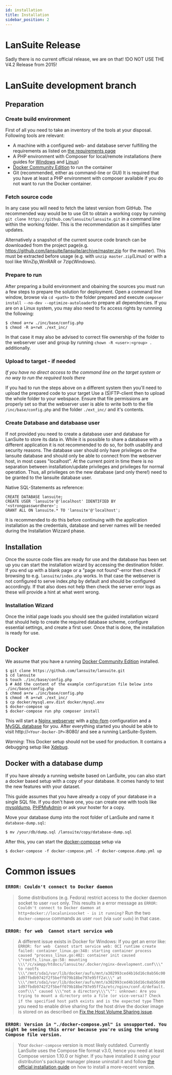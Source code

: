 ```yaml
---
id: installation
title: Installation
sidebar_position: 2
---
```


# LanSuite Release

Sadly there is no current official release, we are on that!
!DO NOT USE THE V4.2 Release from 2015!

# LanSuite development branch

## Preparation

### Create build environment
First of all you need to take an inventory of the tools at your disposal.
Following tools are relevant:
 * A machine with a configured web- and database server fulfilling the requirements as listed on [the requirements page](requirements.md)
 * A PHP environment with Composer for local/remote installations (here guides for [Windows](https://www.thecodedeveloper.com/install-composer-windows-xampp/) and [Linux](https://getcomposer.org/download/))
 * [Docker Community Edition](https://www.docker.com/community-edition) to run the container
 * Git (recommended, either as command-line or GUI)
It is required that you have at least a PHP environment with composer available if you do not want to run the Docker container.

### Fetch source code
In any case you will need to fetch the latest version from GitHub.
The recommended way would be to use Git to obtain a working copy by running `git clone https://github.com/lansuite/lansuite.git` in a command line within the working folder.
This is the recommendation as it simplifies later updates.

Alternatively a snapshot of the current source code branch can be downloaded from the project page(e.g. https://github.com/lansuite/lansuite/archive/master.zip for the master).
This must be extracted before usage (e.g. with `unzip master.zip`(Linux) or with a tool like WinZip,WinRAR or 7zip(Windows).

### Prepare to run
After preparing a build environment and obaining the sources you must run a few steps to prepare the solution for deployment.
Open a command line window, browse via `cd <path>` to the folder prepared and execute `composer install --no-dev --optimize-autoloader`to prepare all dependencies.
If you are on a Linux system, you may also need to fix access rights by runnning the following:
```
$ chmod a+rw ./inc/base/config.php
$ chmod -R a+rwX ./ext_inc/
```
In that case it may also be advised to correct file ownership of the folder to the webserver user and group by running `chown -R <user>:<group> .` additionally.

### Upload to target - if needed
*If you have no direct access to the command line on the target system or no way to run the required tools there*

If you had to run the steps above on a different system then you'll need to upload the prepared code to your target
Use a (S)FTP-client then to upload the whole folder to your webspace.
Ensure that file permissions are properly set so that the webserver user is able to write both to the file `/inc/base/config.php` and the folder `./ext_inc/` and it's contents.

### Create Database and databaase user

If not provided you need to create a database user and database for LanSuite to store its data in.
While it is possible to share a database with a different application it is not recommended to do so, for both usability and security reasons.
The database user should only have privileges on the lansuite database and should only be able to connect from the webserver host, in most cases "localhost".
At the current point in time there is no separation between installation/update privileges and privileges for normal operation.
Thus, all privileges on the new database (and only there!) need to be granted to the lansuite database user.

Native SQL-Statements as reference:
```
CREATE DATABASE lansuite;
CREATE USER 'lansuite'@'localhost' IDENTIFIED BY '<strongpasswordhere>';
GRANT ALL ON lansuite.* TO 'lansuite'@'localhost';
```
It is recommended to do this before continuing with the application installation as the credentials, database and server names will be needed during the Installation Wizzard phase.

## Installation

Once the source code files are ready for use and the database has been set up you can start the installation wizard by accessing the destination folder.
If you end up with a blank page or a "page not found"-error then check if browsing to  e.g. `lansuite/index.php` works.
In that case the webserver is not configured to serve index.php by default and should be configured accordingly.
If that also does not help then check the server error logs as these will provide a hint at what went wrong.

### Installation Wizard

Once the initial page loads you should see the guided installation wizard that should help to create the required database scheme, configure essential settings, and create a first user.
Once that is done, the installation is ready for use.

## Docker

We assume that you have a running [Docker Community Edition](https://www.docker.com/community-edition) installed.

```
$ git clone https://github.com/lansuite/lansuite.git
$ cd lansuite
$ touch ./inc/base/config.php
$ # Add the content of the example configuration file below into ./inc/base/config.php
$ chmod a+rw ./inc/base/config.php
$ chmod -R a+rwX ./ext_inc/
$ cp docker/mysql.env.dist docker/mysql.env
$ docker-compose up
$ docker-compose run php composer install
```

This will start a [Nginx webserver](https://nginx.org/) with a [php-fpm](https://secure.php.net/manual/en/install.fpm.php) configuration and a [MySQL database](https://www.mysql.com/) for you.
After everything started you should be able to visit http://`<Your-Docker-IP>`:8080/ and see a running LanSuite-System.

*Warning*: This Docker setup should not be used for production. It contains a debugging setup like [Xdebug](https://xdebug.org/).

## Docker with a database dump

If you have already a running website based on LanSuite, you can also start a docker based setup with a copy of your database.
It comes handy to test the new features with your dataset.

This guide assumes that you have already a copy of your database in a single SQL file.
If you don't have one, you can create one with tools like [mysqldump](https://dev.mysql.com/doc/refman/5.7/en/mysqldump-sql-format.html), [PHPMyAdmin](https://www.phpmyadmin.net/) or ask your hoster for a copy.

Move your database dump into the root folder of LanSuite and name it `database-dump.sql`:

```
$ mv /your/db/dump.sql /lansuite/copy/database-dump.sql
```

After this, you can start the [docker-compose](https://docs.docker.com/compose/) setup via

```
$ docker-compose -f docker-compose.yml -f docker-compose.dump.yml up
```

# Common issues

### `ERROR: Couldn't connect to Docker daemon`

> Some distributions (e.g. Fedora) restrict access to the docker daemon socket to user `root` only.
> This results in a error message as `ERROR: Couldn't connect to Docker daemon at http+docker://localunixsocket - is it running?`
> Run the two `docker-compose` commands as user `root` (via `su`or `sudo`) in that case.

### `ERROR: for web  Cannot start service web`

> A different issue exists in Docker for Windows: If you get an error like: `ERROR: for web  Cannot start service web: OCI runtime create failed: container_linux.go:348: starting container process caused "process_linux.go:402: container init caused \"rootfs_linux.go:58: mounting \\\"/c/xampp/htdocs/lansuite/.docker/nginx-development.conf\\\" to rootfs \\\"/mnt/sda1/var/lib/docker/aufs/mnt/a302993ced4b16d16c0ab56c001d97fbdb9742f2f5beff079b18be797e95ff2a\\\" at \\\"/mnt/sda1/var/lib/docker/aufs/mnt/a302993ced4b16d16c0ab56c001d97fbdb9742f2f5beff079b18be797e95ff2a/etc/nginx/conf.d/default.conf\\\" caused \\\"not a directory\\\"\"": unknown: Are you trying to mount a directory onto a file (or vice-versa)? Check if the specified host path exists and is the expected type`
> Then you need to enable drive sharing for the host drive the docker image is stored on as described on [Fix the Host Volume Sharing issue](http://peterjohnlightfoot.com/docker-for-windows-on-hyper-v-fix-the-host-volume-sharing-issue/).

### `ERROR: Version in "./docker-compose.yml" is unsupported. You might be seeing this error because you're using the wrong Compose file version.`

> Your `docker-compose` version is most likely outdated. Currently LanSuite uses the Compose file format v3.0, hence you need at least Compose version 1.10.0 or higher. If you have installed it using your distribution's package manager please uninstall it and follow [the official installation guide](https://docs.docker.com/compose/install/) on how to install a more-recent version.
